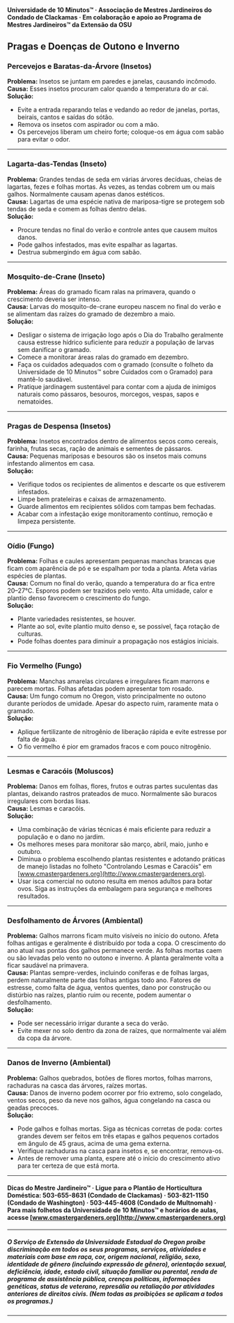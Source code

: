 #### Universidade de 10 Minutos™ · Associação de Mestres Jardineiros do Condado de Clackamas · Em colaboração e apoio ao Programa de Mestres Jardineiros™ da Extensão da OSU

## Pragas e Doenças de Outono e Inverno

### Percevejos e Baratas-da-Árvore (Insetos)
**Problema:** Insetos se juntam em paredes e janelas, causando incômodo.  
**Causa:** Esses insetos procuram calor quando a temperatura do ar cai.  
**Solução:**
- Evite a entrada reparando telas e vedando ao redor de janelas, portas, beirais, cantos e saídas do sótão.
- Remova os insetos com aspirador ou com a mão.
- Os percevejos liberam um cheiro forte; coloque-os em água com sabão para evitar o odor.

---

### Lagarta-das-Tendas (Inseto)
**Problema:** Grandes tendas de seda em várias árvores decíduas, cheias de lagartas, fezes e folhas mortas. Às vezes, as tendas cobrem um ou mais galhos. Normalmente causam apenas danos estéticos.  
**Causa:** Lagartas de uma espécie nativa de mariposa-tigre se protegem sob tendas de seda e comem as folhas dentro delas.  
**Solução:**
- Procure tendas no final do verão e controle antes que causem muitos danos.
- Pode galhos infestados, mas evite espalhar as lagartas.
- Destrua submergindo em água com sabão.

---

### Mosquito-de-Crane (Inseto)
**Problema:** Áreas do gramado ficam ralas na primavera, quando o crescimento deveria ser intenso.  
**Causa:** Larvas do mosquito-de-crane europeu nascem no final do verão e se alimentam das raízes do gramado de dezembro a maio.  
**Solução:**
- Desligar o sistema de irrigação logo após o Dia do Trabalho geralmente causa estresse hídrico suficiente para reduzir a população de larvas sem danificar o gramado.
- Comece a monitorar áreas ralas do gramado em dezembro.
- Faça os cuidados adequados com o gramado (consulte o folheto da Universidade de 10 Minutos™ sobre Cuidados com o Gramado) para mantê-lo saudável.
- Pratique jardinagem sustentável para contar com a ajuda de inimigos naturais como pássaros, besouros, morcegos, vespas, sapos e nematoides.

---

### Pragas de Despensa (Insetos)
**Problema:** Insetos encontrados dentro de alimentos secos como cereais, farinha, frutas secas, ração de animais e sementes de pássaros.  
**Causa:** Pequenas mariposas e besouros são os insetos mais comuns infestando alimentos em casa.  
**Solução:**
- Verifique todos os recipientes de alimentos e descarte os que estiverem infestados.
- Limpe bem prateleiras e caixas de armazenamento.
- Guarde alimentos em recipientes sólidos com tampas bem fechadas.
- Acabar com a infestação exige monitoramento contínuo, remoção e limpeza persistente.

---

### Oídio (Fungo)
**Problema:** Folhas e caules apresentam pequenas manchas brancas que ficam com aparência de pó e se espalham por toda a planta. Afeta várias espécies de plantas.  
**Causa:** Comum no final do verão, quando a temperatura do ar fica entre 20–27°C. Esporos podem ser trazidos pelo vento. Alta umidade, calor e plantio denso favorecem o crescimento do fungo.  
**Solução:**
- Plante variedades resistentes, se houver.
- Plante ao sol, evite plantio muito denso e, se possível, faça rotação de culturas.
- Pode folhas doentes para diminuir a propagação nos estágios iniciais.

---

### Fio Vermelho (Fungo)
**Problema:** Manchas amarelas circulares e irregulares ficam marrons e parecem mortas. Folhas afetadas podem apresentar tom rosado.  
**Causa:** Um fungo comum no Oregon, visto principalmente no outono durante períodos de umidade. Apesar do aspecto ruim, raramente mata o gramado.  
**Solução:**
- Aplique fertilizante de nitrogênio de liberação rápida e evite estresse por falta de água.
- O fio vermelho é pior em gramados fracos e com pouco nitrogênio.

---

### Lesmas e Caracóis (Moluscos)
**Problema:** Danos em folhas, flores, frutos e outras partes suculentas das plantas, deixando rastros prateados de muco. Normalmente são buracos irregulares com bordas lisas.  
**Causa:** Lesmas e caracóis.  
**Solução:**
- Uma combinação de várias técnicas é mais eficiente para reduzir a população e o dano no jardim.
- Os melhores meses para monitorar são março, abril, maio, junho e outubro.
- Diminua o problema escolhendo plantas resistentes e adotando práticas de manejo listadas no folheto "Controlando Lesmas e Caracóis" em [www.cmastergardeners.org](http://www.cmastergardeners.org).
- Usar isca comercial no outono resulta em menos adultos para botar ovos. Siga as instruções da embalagem para segurança e melhores resultados.

---

### Desfolhamento de Árvores (Ambiental)
**Problema:** Galhos marrons ficam muito visíveis no início do outono. Afeta folhas antigas e geralmente é distribuído por toda a copa. O crescimento do ano atual nas pontas dos galhos permanece verde. As folhas mortas caem ou são levadas pelo vento no outono e inverno. A planta geralmente volta a ficar saudável na primavera.  
**Causa:** Plantas sempre-verdes, incluindo coníferas e de folhas largas, perdem naturalmente parte das folhas antigas todo ano. Fatores de estresse, como falta de água, ventos quentes, dano por construção ou distúrbio nas raízes, plantio ruim ou recente, podem aumentar o desfolhamento.  
**Solução:**
- Pode ser necessário irrigar durante a seca do verão.
- Evite mexer no solo dentro da zona de raízes, que normalmente vai além da copa da árvore.

---

### Danos de Inverno (Ambiental)
**Problema:** Galhos quebrados, botões de flores mortos, folhas marrons, rachaduras na casca das árvores, raízes mortas.  
**Causa:** Danos de inverno podem ocorrer por frio extremo, solo congelado, ventos secos, peso da neve nos galhos, água congelando na casca ou geadas precoces.  
**Solução:**
- Pode galhos e folhas mortas. Siga as técnicas corretas de poda: cortes grandes devem ser feitos em três etapas e galhos pequenos cortados em ângulo de 45 graus, acima de uma gema externa.
- Verifique rachaduras na casca para insetos e, se encontrar, remova-os.
- Antes de remover uma planta, espere até o início do crescimento ativo para ter certeza de que está morta.

---

#### Dicas do Mestre Jardineiro™ · Ligue para o Plantão de Horticultura Doméstica: 503-655-8631 (Condado de Clackamas) · 503-821-1150 (Condado de Washington) · 503-445-4608 (Condado de Multnomah) · Para mais folhetos da Universidade de 10 Minutos™ e horários de aulas, acesse [www.cmastergardeners.org](http://www.cmastergardeners.org)

---

##### O Serviço de Extensão da Universidade Estadual do Oregon proíbe discriminação em todos os seus programas, serviços, atividades e materiais com base em raça, cor, origem nacional, religião, sexo, identidade de gênero (incluindo expressão de gênero), orientação sexual, deficiência, idade, estado civil, situação familiar ou parental, renda de programa de assistência pública, crenças políticas, informações genéticas, status de veterano, represália ou retaliação por atividades anteriores de direitos civis. (Nem todas as proibições se aplicam a todos os programas.)
---